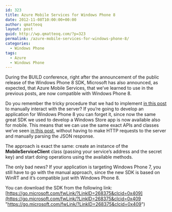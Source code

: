```yaml
---
id: 323
title: Azure Mobile Services for Windows Phone 8
date: 2012-11-08T10:00:00+00:00
author: qmatteoq
layout: post
guid: http://wp.qmatteoq.com/?p=323
permalink: /azure-mobile-services-for-windows-phone-8/
categories:
  - Windows Phone
tags:
  - Azure
  - Windows Phone
---
```

During the BUILD conference, right after the announcement of the public release of the Windows Phone 8 SDK, Microsoft has also announced, as expected, that Azure Mobile Services, that we’ve learned to use in the previous posts, are now compatible with Windows Phone 8.

Do you remember the tricky procedure that we had to implement <a href="http://wp.qmatteoq.com/having-fun-with-azure-mobile-services-the-windows-phone-application/" target="_blank">in this post</a> to manually interact with the server? If you’re going to develop an application for Windows Phone 8 you can forget it, since now the same great SDK we used to develop a Windows Store app is now available also for mobile. This means that we can use the same exact APIs and classes we’ve seen <a href="http://wp.qmatteoq.com/having-fun-with-azure-mobile-services-integrating-with-windows-8/" target="_blank">in this post</a>, without having to make HTTP requests to the server and manually parsing the JSON response.

The approach is exact the same: create an instance of the **MobileServiceClient** class (passing your service’s address and the secret key) and start doing operations using the available methods.

The only bad news? If your application is targeting Windows Phone 7, you still have to go with the manual approach, since the new SDK is based on WinRT and it’s compatible just with Windows Phone 8.

You can download the SDK from the following link: [https://go.microsoft.com/fwLink/?LinkID=268375&clcid=0x409](https://go.microsoft.com/fwLink/?LinkID=268375&clcid=0x409 "https://go.microsoft.com/fwLink/?LinkID=268375&clcid=0x409")
